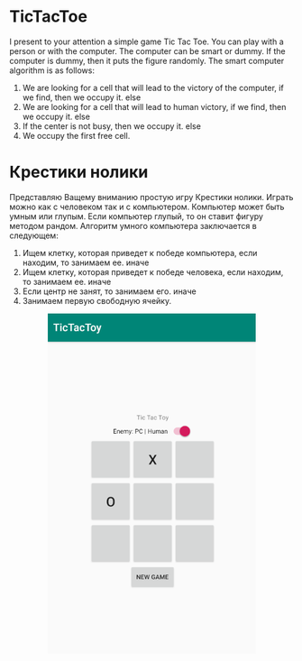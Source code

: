 # TicTacToe
I present to your attention a simple game Tic Tac Toe. You can play with a person or with the computer. The computer can be smart or dummy.
If the computer is dummy, then it puts the figure randomly.</b>
The smart computer algorithm is as follows:
1. We are looking for a cell that will lead to the victory of the computer, if we find, then we occupy it.
else
2. We are looking for a cell that will lead to human victory, if we find, then we occupy it.
else
3. If the center is not busy, then we occupy it.
else
4. We occupy the first free cell.

# Крестики нолики

Представляю Ващему вниманию простую игру Крестики нолики. Играть можно как с человеком так и с компьютером. Компьютер может быть умным или глупым. 
Если компьютер глупый, то он ставит фигуру методом рандом. Алгоритм умного компьютера заключается в следующем:
1. Ищем клетку, которая приведет к победе компьютера, если находим, то занимаем ее.
иначе 
2. Ищем клетку, которая приведет к победе человека, если находим, то занимаем ее.
иначе
3. Если центр не занят, то занимаем его.
иначе
4. Занимаем первую свободную ячейку.

<p align="center">
  <img src="https://raw.githubusercontent.com/DmK78/TicTacToy/master/app/src/main/res/drawable/scr.PNG">
</p>


